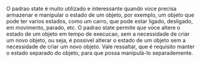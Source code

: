 O padrao state é muito utilizado e interessante quando voce precisa armazenar e manipular o estado de um objeto, por exemplo, um objeto que pode ter varios estados, como um carro, que pode estar ligado, desligado, em movimento, parado, etc. O padrao state permite que voce altere o estado de um objeto em tempo de execucao, sem a necessidade de criar um novo objeto, ou seja, é possivel alterar o estado de um objeto sem a necessidade de criar um novo objeto.
Vale ressaltar, que é requisito manter o estado separado do objeto, para que possa manipulá-lo separademente.